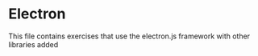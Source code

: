 # Electron
This file contains exercises that use the electron.js framework with other libraries added
